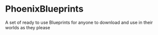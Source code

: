 PhoenixBlueprints
=================

A set of ready to use Blueprints for anyone to download and use in their worlds as they please
